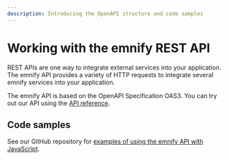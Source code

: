 ```yaml
---
description: Introducing the OpenAPI structure and code samples
---
```


# Working with the emnify REST API

REST APIs are one way to integrate external services into your application.
The emnify API provides a variety of HTTP requests to integrate several emnify services into your application.

The emnify API is based on the OpenAPI Specification OAS3.
You can try out our API using the [API reference](https://cdn.emnify.net/api/doc/swagger.html).

## Code samples

See our GitHub repository for [examples of using the emnify API with JavaScript](https://github.com/emnify/API_Examples_JS).